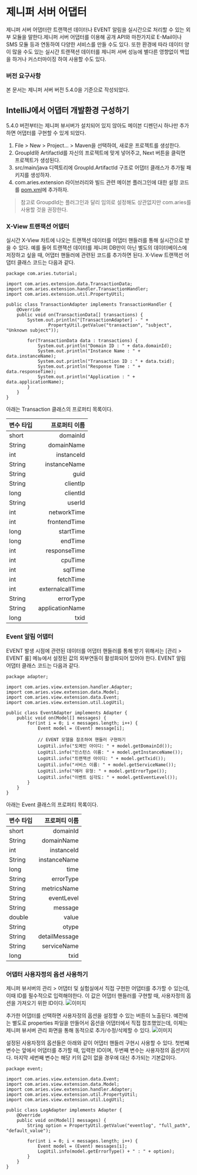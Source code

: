 # 제니퍼 서버 어댑터

제니퍼 서버 어댑터란 트랜잭션 데이터나 EVENT 알림을 실시간으로 처리할 수 있는 외부 모듈을 말한다.제니퍼 서버 어댑터를 이용해 공개 API와 마찬가지로 E-Mail이나 SMS 모듈 등과 연동하여 다양한 서비스를 만들 수도 있다. 또한 환경에 따라 데이터 양이 많을 수도 있는 실시간 트랜잭션 데이터를 제니퍼 서버 성능에 별다른 영향없이 백업을 하거나 커스터마이징 하여 사용할 수도 있다.

### 버전 요구사항

본 문서는 제니퍼 서버 버전 5.4.0을 기준으로 작성되었다.


## IntelliJ에서 어댑터 개발환경 구성하기

5.4.0 버전부터는 제니퍼 뷰서버가 설치되어 있지 않아도 메이븐 디펜던시 하나만 추가하면 어댑터를 구현할 수 있게 되었다.

1. File > New > Project... > Maven을 선택하여, 새로운 프로젝트를 생성한다.
2. GroupId와 ArtifactId를 자신의 프로젝트에 맞게 넣어주고, Next 버튼을 클릭면 프로젝트가 생성된다.
3. src/main/java 디렉토리에 GroupId.ArtifactId 구조로 어댑터 클래스가 추가될 패키지를 생성하자.
4. com.aries.extension 라이브러리와 빌드 관련 메이븐 플러그인에 대한 설정 코드를 [pom.xml](https://github.com/jennifersoft/jennifer-view-adapter-tutorial/blob/master/pom.xml)에 추가하자.
> 참고로 GroupdId는 플러그인과 달리 임의로 설정해도 상관없지만 com.aries를 사용할 것을 권장한다.


### X-View 트랜잭션 어댑터

실시간 X-View 차트에 나오는 트랜잭션 데이터를 어댑터 핸들러를 통해 실시간으로 받을 수 있다. 예를 들어 트랜잭션 데이터를 제니퍼 DB만이 아닌 별도의 데이터베이스에 저장하고 싶을 때, 어댑터 핸들러에 관련된 코드를 추가하면 된다. X-View 트랜잭션 어댑터 클래스 코드는 다음과 같다.

    package com.aries.tutorial;

    import com.aries.extension.data.TransactionData;
    import com.aries.extension.handler.TransactionHandler;
    import com.aries.extension.util.PropertyUtil;

    public class TransactionAdapter implements TransactionHandler {
        @Override
        public void on(TransactionData[] transactions) {
            System.out.println("[TransactionAdapter] - " +
                    PropertyUtil.getValue("transaction", "subject", "Unknown subject"));

            for(TransactionData data : transactions) {
                System.out.println("Domain ID : " + data.domainId);
                System.out.println("Instance Name : " + data.instanceName);
                System.out.println("Transaction ID : " + data.txid);
                System.out.println("Response Time : " + data.responseTime);
                System.out.println("Application : " + data.applicationName);
            }
        }
    }

아래는 Transaction 클래스의 프로퍼티 목록이다.

| 변수 타입 | 프로퍼티 이름 |
|:-------|-------:|
| short | domainId |
| String | domainName |
| int | instanceId |
| String | instanceName |
| String | guid |
| String | clientIp |
| long | clientId |
| String | userId |
| int | networkTime |
| int | frontendTime |
| long | startTime |
| long | endTime |
| int | responseTime |
| int | cpuTime |
| int | sqlTime |
| int | fetchTime |
| int | externalcallTime |
| String | errorType |
| String | applicationName |
| long | txid |

### Event 알림 어댑터

EVENT 발생 시점에 관련된 데이터를 어댑터 핸들러를 통해 받기 위해서는 [관리 > EVENT 룰] 메뉴에서 설정된 값의 외부연동이 활성화되어 있어야 한다. EVENT 알림 어댑터 클래스 코드는 다음과 같다.

    package adapter;
    
    import com.aries.view.extension.handler.Adapter;
    import com.aries.view.extension.data.Model;
    import com.aries.view.extension.data.Event;
    import com.aries.view.extension.util.LogUtil;
    
    public class EventAdapter implements Adapter {
        public void on(Model[] messages) {
            for(int i = 0; i < messages.length; i++) {
                Event model = (Event) message[i];

                // EVENT 모델을 참조하여 핸들러 구현하기
                LogUtil.info("도메인 아이디: " + model.getDomainId());
                LogUtil.info("인스턴스 이름: " + model.getInstanceName());
                LogUtil.info("트랜잭션 아이디: " + model.getTxid());
                LogUtil.info("서비스 이름: " + model.getServiceName());
                LogUtil.info("에러 유형: " + model.getErrorType());
                LogUtil.info("이벤트 심각도: " + model.getEventLevel());
            }
        }
    }

아래는 Event 클래스의 프로퍼티 목록이다.

| 변수 타입 | 프로퍼티 이름 |
|:-------|-------:|
| short | domainId |
| String | domainName |
| int | instanceId |
| String | instanceName |
| long | time |
| String | errorType |
| String | metricsName |
| String | eventLevel |
| String | message |
| double | value |
| String | otype |
| String | detailMessage |
| String | serviceName |
| long | txid |


### 어댑터 사용자정의 옵션 사용하기

제니퍼 뷰서버의 관리 > 어댑터 및 실험실에서 직접 구현한 어댑터를 추가할 수 있는데, 이때 ID를 필수적으로 입력해야한다. 이 값은 어댑터 핸들러를 구현할 때, 사용자정의 옵션을 가져오기 위한 ID이다.
![이미지](https://raw.githubusercontent.com/jennifersoft/jennifer-extension-manuals/master/res/img/view_server_adapter/4.png)

추가한 어댑터를 선택하면 사용자정의 옵션을 설정할 수 있는 버튼이 노출된다. 예전에는 별도로 properties 파일을 만들어서 옵션을 어댑터에서 직접 참조했었는데, 이제는 제니퍼 뷰서버 관리 화면을 통해 동적으로 추가/수정/삭제할 수 있다.
![이미지](https://raw.githubusercontent.com/jennifersoft/jennifer-extension-manuals/master/res/img/view_server_adapter/5.png)

설정된 사용자정의 옵션들은 아래와 같이 어댑터 핸들러 구현시 사용할 수 있다. 첫번째 변수는 앞에서 어댑터를 추가할 때, 입력한 ID이며, 두번째 변수는 사용자정의 옵션키이다. 마지막 세번째 변수는 해당 키의 값이 없을 경우에 대신 추가되는 기본값이다.

    package event;

    import com.aries.view.extension.data.Event;
    import com.aries.view.extension.data.Model;
    import com.aries.view.extension.handler.Adapter;
    import com.aries.view.extension.util.PropertyUtil;
    import com.aries.view.extension.util.LogUtil;

    public class LogAdapter implements Adapter {
        @Override
        public void on(Model[] messages) {
            String option = PropertyUtil.getValue("eventlog", "full_path", "default_value");

            for(int i = 0; i < messages.length; i++) {
                Event model = (Event) messages[i];
                LogUtil.info(model.getErrorType() + " : " + option);
            }
        }
    }
